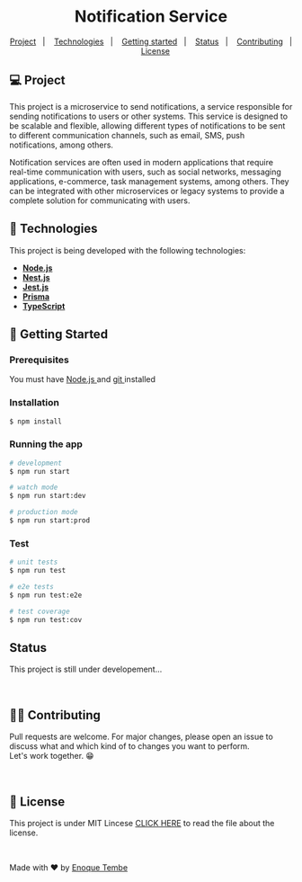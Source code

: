 <h1 align="center"> 
  Notification Service
</h1>

<p align="center">
  <a href="#-project">Project</a>&nbsp;&nbsp;&nbsp;|&nbsp;&nbsp;&nbsp;
  <a href="#-technologies">Technologies</a>&nbsp;&nbsp;&nbsp;|&nbsp;&nbsp;&nbsp;
  <a href="#-getting-started">Getting started</a>&nbsp;&nbsp;&nbsp;|&nbsp;&nbsp;&nbsp;
  <a href="#-status">Status</a>&nbsp;&nbsp;&nbsp;|&nbsp;&nbsp;&nbsp;
  <a href="#-contributing">Contributing</a>&nbsp;&nbsp;&nbsp;|&nbsp;&nbsp;&nbsp;
  <a href="#-license">License</a>  

</p>

## 💻 Project 

<p > 
  This project is a microservice to send notifications, a service responsible for sending notifications to users or other systems. This service is designed to be   scalable and flexible, allowing different types of notifications to be sent to different communication channels, such as email, SMS, push notifications, among others.
</p>
<p> 
  Notification services are often used in modern applications that require real-time communication with users, such as social networks, messaging applications, e-commerce, task management systems, among others. They can be integrated with other microservices or legacy systems to provide a complete solution for communicating with users.
</p>

##  🚀 Technologies 
This project is being developed with the following technologies:
- <span>[**Node.js**](https://nodejs.org/en/)</span>
- <span>[**Nest.js**](https://docs.nestjs.com/)</span>
- <span>[**Jest.js**](https://jestjs.io/docs/getting-started)</span>
- <span>[**Prisma**](https://www.prisma.io/)</span>
- <span>[**TypeScript**](https://www.typescriptlang.org/)</span>


##  🚀 Getting Started

### Prerequisites
You must have <a href="https://nodejs.org/en/"> Node.js </a> and   <a href="https://git-scm.com/downloads"> git </a> installed
### Installation

```bash
$ npm install
```

### Running the app

```bash
# development
$ npm run start

# watch mode
$ npm run start:dev

# production mode
$ npm run start:prod
```

### Test

```bash
# unit tests
$ npm run test

# e2e tests
$ npm run test:e2e

# test coverage
$ npm run test:cov
```



## Status 
<p>This project is still under developement...</p>

<br>

## 👨‍💻 Contributing

<p> 
  Pull requests are welcome. For major changes, please open an issue to discuss what and which kind of to changes you want to perform.<br>
  Let's work together. 😁
<p/>

<br>

## 📄 License
This project is under MIT Lincese  [CLICK HERE](https://github.com/enoquetembe/notifications-service/blob/main/license) to read the file about the license.

<br>

Made with ❤  by [Enoque Tembe](https://github.com/enoquetembe)



